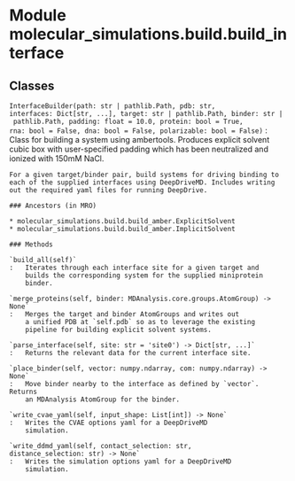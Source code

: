Module molecular_simulations.build.build_interface
==================================================

Classes
-------

`InterfaceBuilder(path: str | pathlib.Path, pdb: str, interfaces: Dict[str, ...], target: str | pathlib.Path, binder: str | pathlib.Path, padding: float = 10.0, protein: bool = True, rna: bool = False, dna: bool = False, polarizable: bool = False)`
:   Class for building a system using ambertools. Produces explicit solvent cubic box
    with user-specified padding which has been neutralized and ionized with 150mM NaCl.
    
    For a given target/binder pair, build systems for driving binding to
    each of the supplied interfaces using DeepDriveMD. Includes writing
    out the required yaml files for running DeepDrive.

    ### Ancestors (in MRO)

    * molecular_simulations.build.build_amber.ExplicitSolvent
    * molecular_simulations.build.build_amber.ImplicitSolvent

    ### Methods

    `build_all(self)`
    :   Iterates through each interface site for a given target and
        builds the corresponding system for the supplied miniprotein
        binder.

    `merge_proteins(self, binder: MDAnalysis.core.groups.AtomGroup) ‑> None`
    :   Merges the target and binder AtomGroups and writes out
        a unified PDB at `self.pdb` so as to leverage the existing
        pipeline for building explicit solvent systems.

    `parse_interface(self, site: str = 'site0') ‑> Dict[str, ...]`
    :   Returns the relevant data for the current interface site.

    `place_binder(self, vector: numpy.ndarray, com: numpy.ndarray) ‑> None`
    :   Move binder nearby to the interface as defined by `vector`. Returns
        an MDAnalysis AtomGroup for the binder.

    `write_cvae_yaml(self, input_shape: List[int]) ‑> None`
    :   Writes the CVAE options yaml for a DeepDriveMD
        simulation.

    `write_ddmd_yaml(self, contact_selection: str, distance_selection: str) ‑> None`
    :   Writes the simulation options yaml for a DeepDriveMD
        simulation.